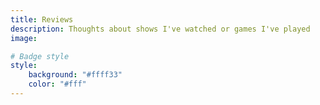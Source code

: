 ```yaml
---
title: Reviews
description: Thoughts about shows I've watched or games I've played
image: 

# Badge style
style:
    background: "#ffff33"
    color: "#fff"
---
```

